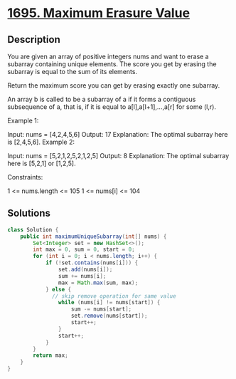 # [1695. Maximum Erasure Value](https://leetcode-cn.com/problems/maximum-erasure-value/)


## Description



You are given an array of positive integers nums and want to erase a subarray containing unique elements. The score you get by erasing the subarray is equal to the sum of its elements.

Return the maximum score you can get by erasing exactly one subarray.

An array b is called to be a subarray of a if it forms a contiguous subsequence of a, that is, if it is equal to a[l],a[l+1],...,a[r] for some (l,r).

 

Example 1:

Input: nums = [4,2,4,5,6]
Output: 17
Explanation: The optimal subarray here is [2,4,5,6].
Example 2:

Input: nums = [5,2,1,2,5,2,1,2,5]
Output: 8
Explanation: The optimal subarray here is [5,2,1] or [1,2,5].


Constraints:

1 <= nums.length <= 105
1 <= nums[i] <= 104



## Solutions



```java
class Solution {
    public int maximumUniqueSubarray(int[] nums) {
        Set<Integer> set = new HashSet<>();
        int max = 0, sum = 0, start = 0;
        for (int i = 0; i < nums.length; i++) {
            if (!set.contains(nums[i])) {
                set.add(nums[i]);
                sum += nums[i];
                max = Math.max(sum, max);
            } else {
              // skip remove operation for same value
                while (nums[i] != nums[start]) {
                    sum -= nums[start];
                    set.remove(nums[start]);
                    start++;
                }
                start++;
            }
        }
        return max;
    }
}
```

